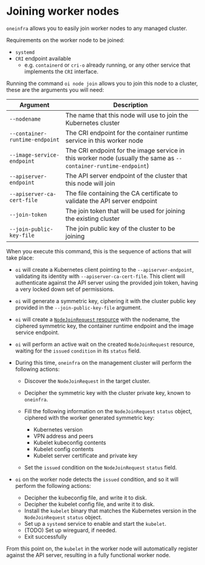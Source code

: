 # Joining worker nodes

`oneinfra` allows you to easily join worker nodes to any managed
cluster.

Requirements on the worker node to be joined:

* `systemd`
* `CRI` endpoint available
  * e.g. `containerd` or `cri-o` already running, or any other service
    that implements the `CRI` interface.

Running the command `oi node join` allows you to join this node to a
cluster, these are the arguments you will need:

| Argument                       | Description                                                                                                     |
|--------------------------------|-----------------------------------------------------------------------------------------------------------------|
| `--nodename`                   | The name that this node will use to join the Kubernetes cluster                                                 |
| `--container-runtime-endpoint` | The CRI endpoint for the container runtime service in this worker node                                          |
| `--image-service-endpoint`     | The CRI endpoint for the image service in this worker node (usually the same as `--container-runtime-endpoint`) |
| `--apiserver-endpoint`         | The API server endpoint of the cluster that this node will join                                                 |
| `--apiserver-ca-cert-file`     | The file containing the CA certificate to validate the API server endpoint                                      |
| `--join-token`                 | The join token that will be used for joining the existing cluster                                               |
| `--join-public-key-file`       | The join public key of the cluster to be joining                                                                     |

When you execute this command, this is the sequence of actions that
will take place:

* `oi` will create a Kubernetes client pointing to the
  `--apiserver-endpoint`, validating its identity with
  `--apiserver-ca-cert-file`. This client will authenticate against
  the API server using the provided join token, having a very locked
  down set of permissions.

* `oi` will generate a symmetric key, ciphering it with the cluster
  public key provided in the `--join-public-key-file` argument.

* `oi` will create a [`NodeJoinRequest`
  resource](https://github.com/oneinfra/oneinfra/blob/master/apis/node/v1alpha1/nodejoinrequest_types.go)
  with the nodename, the ciphered symmetric key, the container runtime
  endpoint and the image service endpoint.

* `oi` will perform an active wait on the created `NodeJoinRequest`
  resource, waiting for the `issued` `condition` in its `status`
  field.

* During this time, `oneinfra` on the management cluster will perform
  the following actions:

  * Discover the `NodeJoinRequest` in the target cluster.

  * Decipher the symmetric key with the cluster private key, known to
    `oneinfra`.

  * Fill the following information on the `NodeJoinRequest` `status`
    object, ciphered with the worker generated symmetric key:

    * Kubernetes version
    * VPN address and peers
    * Kubelet kubeconfig contents
    * Kubelet config contents
    * Kubelet server certificate and private key

  * Set the `issued` condition on the `NodeJoinRequest` `status` field.

* `oi` on the worker node detects the `issued` condition, and so it
  will perform the following actions:

  * Decipher the kubeconfig file, and write it to disk.
  * Decipher the kubelet config file, and write it to disk.
  * Install the `kubelet` binary that matches the Kubernetes version
    in the `NodeJoinRequest` `status` object.
  * Set up a `systemd` service to enable and start the `kubelet`.
  * (TODO) Set up wireguard, if needed.
  * Exit successfully

From this point on, the `kubelet` in the worker node will
automatically register against the API server, resulting in a fully
functional worker node.
